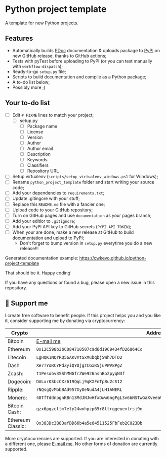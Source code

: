# Python project template

A template for new Python projects.

## Features

- Automatically builds [PDoc](https://pdoc3.github.io/pdoc/) documentation & uploads package to [PyPI](https://pypi.org) on new GitHub release, thanks to GitHub actions;
- Tests with pyTest before uploading to PyPI (or you can test manually with `workflow-dispatch`);
- Ready-to-go `setup.py` file;
- Scripts to build documentation and compile as a Python package;
- A to-do list below;
- Possibly more ;)

## Your to-do list

- [ ] Edit `# FIXME` lines to match your project;
  - [ ] setup.py
    - [ ] Package name
    - [ ] License
    - [ ] Version
    - [ ] Author
    - [ ] Author email
    - [ ] Description
    - [ ] Keywords
    - [ ] Classifiers
    - [ ] Repository URL
- [ ] Setup virtualenv (`scripts/setup_virtualenv_windows.ps1` for Windows);
- [ ] Rename `python_project_template` folder and start writing your source code;
- [ ] Add your dependencies to `requirements.txt`;
- [ ] Update .gitingore with your stuff;
- [ ] Replace this `README.md` file with a fancier one;
- [ ] Upload code to your GitHub repository;
- [ ] Turn on GitHub pages and use `documentation` as your pages branch;
- [ ] Add your editior to `.gitignore`;
- [ ] Add your PyPI API key to GitHub secrets (`PYPI_API_TOKEN`);
- [ ] When your are done, make a new release at GitHub to build documentation and upload to PyPI;
  - Don't forget to bump version in `setup.py` everytime you do a new release!!!

Generated documentation example: https://cwkevo.github.io/python-project-template

That should be it. Happy coding!

If you have any questions or found a bug, please open a new issue in this repository.

## 🎁 Support me

I create free software to benefit people.
If this project helps you and you like it, consider supporting me by donating via cryptocurrency:

| Crypto            | Address                                                                                           |
| ----------------- | ------------------------------------------------------------------------------------------------- |
| Bitcoin           | [E-mail me](mailto:me@kevo.link)                                                                  |
| Ethereum          | `0x12C598b3bC084710507c9d6d19C9434fD26864Cc`                                                      |
| Litecoin          | `LgHQK1NQrRQ56AKvVtSxMubqbjSWh7DTD2`                                                              |
| Dash              | `Xe7TYoRCYPdZyiQYDjgzCGxR5juPWV8PgZ`                                                              |
| Zcash:            | `t1Pesobv3SShMHGfrZWe926nsnBo2pyqN3f`                                                             |
| Dogecoin:         | `DALxrKSbcCXz619QqLj9qKXFnTp8u2cS12`                                                              |
| Ripple:           | `rNQsgQvMbbBAd957XyDeNudA4jLH1ANERL`                                                              |
| Monero:           | `48TfTddnpgnKBn13MdJNJwHfxDwwGngPgL3v6bNSTwGaXveeaUWzJcMUVrbWUyDSyPDwEJVoup2gmDuskkcFuNG99zatYFS` |
| Bitcoin Cash:     | `qzx6pqzcltm7ely24wnhpzp65r8ltrqgeuevtrsj9n`                                                      |
| Ethereum Classic: | `0x383Dc3B83afBD66b4a5e64511525FbFeb2C023Db`                                                      |

More cryptocurrencies are supported. If you are interested in donating with a different one, please [E-mail me](mailto:me@kevo.link).
No other forms of donation are currently supported.
